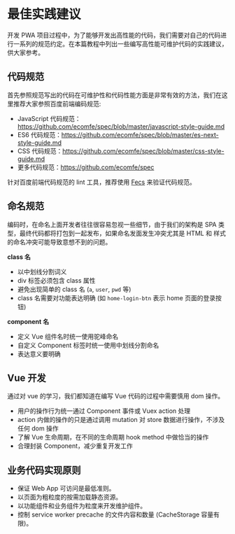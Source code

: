 # 最佳实践建议

开发 PWA 项目过程中，为了能够开发出高性能的代码，我们需要对自己的代码进行一系列的规范约定。在本篇教程中列出一些编写高性能可维护代码的实践建议，供大家参考。

## 代码规范

首先参照规范写出的代码在可维护性和代码性能方面是非常有效的方法，我们在这里推荐大家参照百度前端编码规范:

- JavaScript 代码规范： https://github.com/ecomfe/spec/blob/master/javascript-style-guide.md
- ES6 代码规范：https://github.com/ecomfe/spec/blob/master/es-next-style-guide.md
- CSS 代码规范：https://github.com/ecomfe/spec/blob/master/css-style-guide.md
- 更多代码规范：https://github.com/ecomfe/spec

针对百度前端代码规范的 lint 工具，推荐使用 [Fecs](http://fecs.baidu.com) 来验证代码规范。


## 命名规范

编码时，在命名上面开发者往往很容易忽视一些细节，由于我们的架构是 SPA 类型，最终代码都将打包到一起发布，如果命名发面发生冲突尤其是 HTML 和 样式的命名冲突可能导致意想不到的问题。

**class 名**

- 以中划线分割词义
- div 标签必须包含 class 属性
- 避免出现简单的 class 名 (`a`, `user`, `pwd` 等)
- class 名需要对功能表达明确 (如 `home-login-btn` 表示 home 页面的登录按钮)

**component 名**

- 定义 Vue 组件名时统一使用驼峰命名
- 自定义 Component 标签时统一使用中划线分割命名
- 表达意义要明确


## Vue 开发

通过对 vue 的学习，我们都知道在编写 Vue 代码的过程中需要慎用 dom 操作。

- 用户的操作行为统一通过 Component 事件或 Vuex action 处理
- action 内做的操作的只是通过调用 mutation 对 store 数据进行操作，不涉及任何 dom 操作
- 了解 Vue 生命周期，在不同的生命周期 hook method 中做恰当的操作
- 合理封装 Component，减少重复开发工作


## 业务代码实现原则

- 保证 Web App 可访问是最低准则。
- 以页面为粗粒度的按需加载静态资源。
- 以功能组件和业务组件为粒度来开发维护组件。
- 控制 service worker precache 的文件内容和数量 (CacheStorage 容量有限)。

